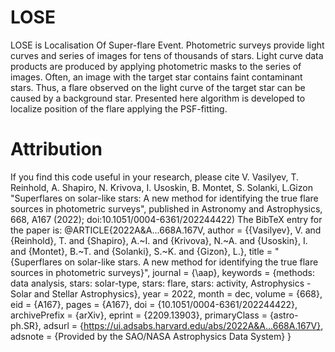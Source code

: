 # LOSE
LOSE is Localisation Of Super-flare Event. 
Photometric surveys provide light curves and series of images 
for tens of thousands of stars. Light curve data products
are produced by applying photometric masks to the series of images.
Often, an image with the target star contains faint contaminant stars.
Thus, a flare observed on the light curve of the target star can be 
caused by a background star. Presented here algorithm is developed to 
localize position of the flare applying the PSF-fitting.


# Attribution
If you find this code useful in your research, please cite V. Vasilyev, 
T. Reinhold, A. Shapiro, N. Krivova, I. Usoskin, B. Montet, S. Solanki, 
L.Gizon "Superflares on solar-like stars: A new method for identifying the true 
flare sources in photometric surveys", published in Astronomy and Astrophysics, 668, A167 (2022); doi:10.1051/0004-6361/202244422)
The BibTeX entry for the paper is:
@ARTICLE{2022A&A...668A.167V,
       author = {{Vasilyev}, V. and {Reinhold}, T. and {Shapiro}, A.~I. and {Krivova}, N.~A. and {Usoskin}, I. and {Montet}, B.~T. and {Solanki}, S.~K. and {Gizon}, L.},
        title = "{Superflares on solar-like stars. A new method for identifying the true flare sources in photometric surveys}",
      journal = {\aap},
     keywords = {methods: data analysis, stars: solar-type, stars: flare, stars: activity, Astrophysics - Solar and Stellar Astrophysics},
         year = 2022,
        month = dec,
       volume = {668},
          eid = {A167},
        pages = {A167},
          doi = {10.1051/0004-6361/202244422},
archivePrefix = {arXiv},
       eprint = {2209.13903},
 primaryClass = {astro-ph.SR},
       adsurl = {https://ui.adsabs.harvard.edu/abs/2022A&A...668A.167V},
      adsnote = {Provided by the SAO/NASA Astrophysics Data System}
}



